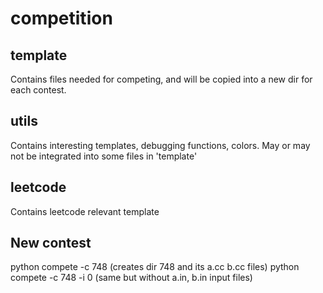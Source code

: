 # competition

## template
Contains files needed for competing, and will be copied into a new dir for each contest.

## utils
Contains interesting templates, debugging functions, colors. May or may not be integrated into some files in 'template'

## leetcode
Contains leetcode relevant template

## New contest
python compete -c 748          (creates dir 748 and its a.cc b.cc files)
python compete -c 748 -i 0     (same but without a.in, b.in input files)

